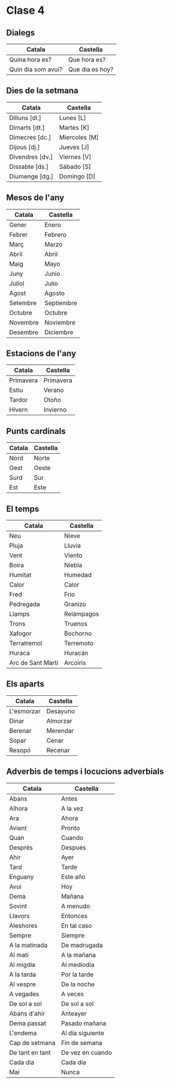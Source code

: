 # Clase 4

## Dialegs

Catala | Castella
--- | ---
Quina hora es? | Que hora es?
Quin dia som avui? | Que dia es hoy?

## Dies de la setmana

Catala | Castella
--- | ---
Dilluns [dl.] | Lunes [L]
Dimarts [dt.] | Martes [K]
Dimecres [dc.] | Miercoles [M]
Dijous [dj.] | Jueves [J]
Divendres [dv.] | Viernes [V]
Dissabte [ds.] | Sábado [S]
Diumenge [dg.] | Domingo [D]

## Mesos de l'any

Catala | Castella
--- | ---
Gener | Enero
Febrer | Febrero
Març | Marzo
Abril | Abril
Maig | Mayo
Juny | Junio
Juliol | Julio
Agost | Agosto
Setembre | Septiembre
Octubre | Octubre
Novembre | Noviembre
Desembre | Diciembre

## Estacions de l'any

Catala | Castella
--- | ---
Primavera | Primavera
Estiu | Verano
Tardor | Otoño
Hivern | Invierno

## Punts cardinals

Catala | Castella
--- | ---
Nord | Norte
Oest | Oeste
Surd | Sur
Est | Este

## El temps

Catala | Castella
--- | ---
Neu | Nieve
Pluja | Lluvia
Vent | Viento
Boira | Niebla
Humitat | Humedad
Calor | Calor
Fred | Frio
Pedregada | Granizo
Llamps | Relámpagos
Trons | Truenos
Xafogor | Bochorno
Terratremol | Terremoto
Huraca | Huracán
Arc de Sant Martí | Arcoiris

## Els aparts

Catala | Castella
--- | ---
L'esmorzar | Desayuno
Dinar | Almorzar
Berenar | Merendar
Sopar | Cenar
Resopó | Recenar

## Adverbis de temps i locucions adverbials

Catala | Castella
--- | ---
Abans | Antes
Alhora | A la vez
Ara | Ahora
Aviant | Pronto
Quan | Cuando
Després | Después
Ahir | Ayer
Tard | Tarde
Enguany | Este año
Avui | Hoy
Dema | Mañana
Sovint | A menudo
Llavors | Entonces
Aleshores | En tal caso
Sempre | Siempre
A la matinada | De madrugada
Al matí | A la mañana
Al migdia | Al mediodia
A la tarda | Por la tarde
Al vespre | De la noche
A vegades | A veces
De sol a sol | De sol a sol
Abans d'ahir | Anteayer
Dema passat | Pasado mañana
L'endema | Al día siguiente
Cap de setmana | Fin de semana
De tant en tant | De vez en cuando
Cada dia | Cada día
Mai | Nunca
